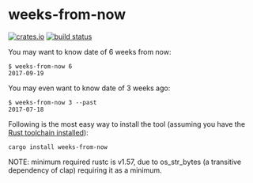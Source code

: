 # weeks-from-now

[![crates.io](https://img.shields.io/crates/v/weeks-from-now.svg)](https://crates.io/crates/weeks-from-now)
[![build status](https://github.com/tshepang/weeks-from-now/workflows/CI/badge.svg)](https://github.com/tshepang/weeks-from-now/actions)

You may want to know date of 6 weeks from now:

    $ weeks-from-now 6
    2017-09-19

You may even want to know date of 3 weeks ago:

    $ weeks-from-now 3 --past
    2017-07-18

Following is the most easy way to install the tool
(assuming you have the [Rust toolchain installed][install]):

    cargo install weeks-from-now

NOTE: minimum required rustc is v1.57,
due to os_str_bytes (a transitive dependency of clap)
requiring it as a minimum.

[install]: https://rust-lang.org/tools/install

